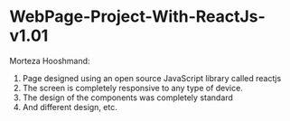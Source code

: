 # WebPage-Project-With-ReactJs-v1.01
Morteza Hooshmand:

1. Page designed using an open source JavaScript library called reactjs
2. The screen is completely responsive to any type of device.
3. The design of the components was completely standard
4. And different design, etc.
